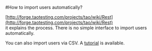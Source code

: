 <!--
authors: [Patrick Plichart]
created_at: 2016-03-03
-->

#How to import users automatically?

[http://forge.taotesting.com/projects/tao/wiki/Rest](http://forge.taotesting.com/projects/tao/wiki/Rest)  
it explains the process. There is no simple interface to import users automatically.

You can also import users via CSV. A [tutorial](http://forge.taotesting.com/projects/tao/wiki/Massive_Import_of_Test_Takers_using_CSV) is available.